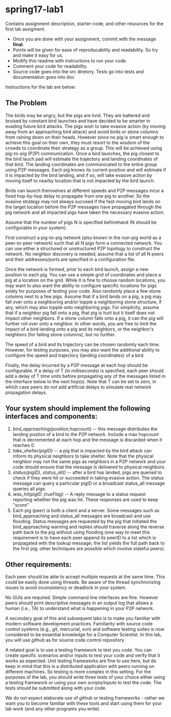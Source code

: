 # spring17-lab1

Contains assignment description, starter-code, and other resources for the first lab assigment.
+ Once you are done with your assignment, commit with the message **final**.
+ Points will be given for ease of reproducability and readability. So try and make it easy for us.
+ Modify this readme with instructions to run your code.
+ Comment your code for readability.
+ Source code goes into the src diretory. Tests go into tests and documentation
goes into doc


Instructions for the lab are below:

## The Problem
The birds may be angry, but the pigs are livid. They are battered and bruised by constant bird launches and have decided to be smarter in evading future bird attacks. The pigs wish to take evasive action (by moving away from an approaching bird attack) and avoid birds or stone columns from raining down on their heads. However since no pig is smart enough to achieve this goal on their own, they must resort to the wisdom of the crowds to coordinate their strategy as a group. This will be achieved using pig-to-pig (P2P) communication.
Once a bird launches, the pig closest to the bird lauch pad will estimate the trajectory and landing coordinates of that bird. The landing coordinates are communicated to the entire group using P2P messages. Each pig knows its current position and will estimate if it is impacted by the bird landing, and if so, will take evasive action by moving itself to nearby location that is not impacted by the bird launch.

Birds can launch themselves at different speeds and P2P messages incur a fixed hop-by-hop delay to propagate from one pig to another. So the evasive strategy may not always succeed if the fast-moving bird lands on the target location before the P2P messages have propagated through the pig network and all impacted pigs have taken the necessary evasive action.

Assume that the number of pigs N is specified beforehand (N should be configurable in your system).

First construct a pig-to-pig network (also known in the non-pig world as a peer-to-peer network) such that all N pigs form a connected network. You can use either a structured or unstructured P2P topology to construct the network. No neighbor discovery is needed; assume that a list of all N peers and their addresses/ports are specified in a configuration file.

Once the network is formed, prior to each bird launch, assign a new position to each pig. You can use a simple grid of coordinates and place a pig at a location on the grid. While it is fine to choose random locations, you may want to also want the ability to configure specific locations for pigs solely for purposes of testing your code. Also randomly place a few stone columns next to a few pigs. Assume that if a bird lands on a pig, a pig may fall over onto a neighboring and/or topple a neighboring stone structure, if any, which may also topple onto neighboring pigs. For simplicity, assume that if a neighbor pig fall onto a pig, that pig is hurt but it itself does not impact other neighbors. If a stone column falls onto a pig, it can the pig will further roll over onto a neighbor. In other words, you are free to limit the impact of a bird landing onto a pig and its neighbors, or the neighbor's neighbors (for falling stone columns), but no further.

The speed of a bird and its trajectory can be chosen randomly each time. However, for testing purposes, you may also want the additional ability to configure the speed and trajectory (landing coordinates) of a bird.

Finally, the delay incurred by a P2P message at each hop should be configurable. If a delay of T (in milliseconds) is specified, each peer should add a delay of T time units before propagating any of the messages listed in the interface below to the next hop(s). Note that T can be set to zero, in which case peers do not add artificial delays to simulate real network propagation delays.

## Your system should implement the following interfaces and components:
1. *bird_approaching(position,hopcount)* --  this message distributes the landing positon of a bird to the P2P network. Include a max hopcount that is decremented at each hop and the message is discarded when it reaches 0.
2. *take_shelter(pigID)* -- a pig that is impacted by the bird attack can inform its physical neighbors to take shelter. Note that the physical neighbor may not the same pigs as neighbors in a P2P network and your code should ensure that the message is delivered to physical neighbors.
3. *status(pigID)*, *status_all()* -- after a bird has landed, pigs are queried to check if they were hit or succeeded in taking evasive action. The status message can query a particular pigID or a broadcast status_all message queries all pigs.
4. *was_hit(pigID ,trueFlag)* -- A reply message to a status request reporting whether the pig was hit. These responses are used to keep "score"
5. Each pig (peer) is both a client and a server. Some messages such as bird_approaching and status_all messages are broadcast and use flooding. Status messages are requested by the pig that initiated the bird_approaching warning and replies should traverse along the reverse path back to the pig without using flooding (one way to meet this requirement is to have each peer append its peerID to a list which is propagated with the lookup message; the list yields the full path back to the first pig; other techniques are possible which involve stateful peers).

## Other requirements:
Each peer should be able to accept multiple requests at the same time. This could be easily done using threads. Be aware of the thread synchronizing issues to avoid inconsistency or deadlock in your system.

No GUIs are required. Simple command line interfaces are fine. However peers should print descriptive messages in an output log that allows a human (i.e., TA) to understand what is happening in your P2P network.

A secondary goal of this and subsequent labs is to make you familiar with modern software development practices. Familiarity with source code control systems (e.g., git, mercurial, svn) and software testing suites is now considered to be essential knowledge for a Computer Scientist. In this lab, you will use github as for source code control repository.

A related goal is to use a testing framework to test you code. You can create specific scenarios and/or inputs to test your code and verify that it works as expected. Unit testing frameworks are fine to use here, but do keep in mind that this is a distributed application with peers running on different machines. So testing is more complex in this setting. For the purposes of the lab, you should write three tests of your choice either using a testing framework or using your own scripts/inputs to test the code. The tests should be submitted along with your code.

We do not expect elaborate use of github or testing frameworks - rather we want you to become familiar with these tools and start using them for your lab work (and any other programs you write).

